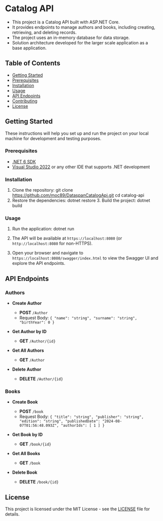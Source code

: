 # Catalog API

- This project is a Catalog API built with ASP.NET Core. 
- It provides endpoints to manage authors and books, including creating, retrieving, and deleting records. 
- The project uses an in-memory database for data storage.
- Solution architecture developed for the larger scale application as a base application.

## Table of Contents

- [Getting Started](#getting-started)
- [Prerequisites](#prerequisites)
- [Installation](#installation)
- [Usage](#usage)
- [API Endpoints](#api-endpoints)
- [Contributing](#contributing)
- [License](#license)

## Getting Started

These instructions will help you set up and run the project on your local machine for development and testing purposes.

### Prerequisites

- [.NET 6 SDK](https://dotnet.microsoft.com/download/dotnet/6.0)
- [Visual Studio 2022](https://visualstudio.microsoft.com/vs/) or any other IDE that supports .NET development

### Installation

1. Clone the repository:
    git clone https://github.com/moc89/DataspanCatalogApi.git
    cd catalog-api
2. Restore the dependencies:
   dotnet restore
   3. Build the project:
dotnet build

### Usage

1. Run the application:
   dotnet run

2. The API will be available at `https://localhost:8080` (or `http://localhost:8080` for non-HTTPS).

3. Open your browser and navigate to `https://localhost:8080/swagger/index.html` to view the Swagger UI and explore the API endpoints.

## API Endpoints

### Authors

- **Create Author**
    - **POST** `/Author`
    - Request Body: `{
                        "name": "string",
                        "surname": "string",
                        "birthYear": 0
                      }`

- **Get Author by ID**
    - **GET** `/Author/{id}`

- **Get All Authors**
    - **GET** `/Author`

- **Delete Author**
    - **DELETE** `/Author/{id}`

### Books

- **Create Book**
    - **POST** `/book`
    - Request Body: `{
                      "title": "string",
                      "publisher": "string",
                      "edition": "string",
                      "publishedDate": "2024-08-07T01:56:48.093Z",
                      "authorIds": [
                        1
                      ]
                    }`

- **Get Book by ID**
    - **GET** `/book/{id}`

- **Get All Books**
    - **GET** `/book`

- **Delete Book**
    - **DELETE** `/book/{id}`

## License

This project is licensed under the MIT License - see the [LICENSE](LICENSE) file for details.
